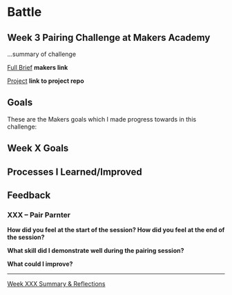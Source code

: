 # Battle 
## Week 3 Pairing Challenge at Makers Academy

...summary of challenge

[Full Brief]() **makers link**

[Project]() **link to project repo**

## Goals
These are the Makers goals which I made progress towards in this challenge:


## Week X Goals

## Processes I Learned/Improved

## Feedback

### XXX – Pair Parnter
**How did you feel at the start of the session? How did you feel at the end of the session?**


**What skill did I demonstrate well during the pairing session?**
>

**What could I improve?**
>

---
[Week XXX Summary & Reflections]()
